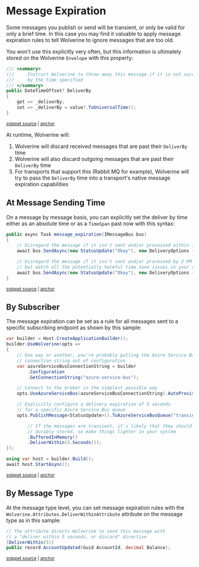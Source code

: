 # Message Expiration

Some messages you publish or send will be transient, or only be valid for only a brief time. In this case
you may find it valuable to apply message expiration rules to tell Wolverine to ignore messages that are
too old.

You won't use this explicitly very often, but this information is ultimately stored on the Wolverine `Envelope` with
this property:

<!-- snippet: sample_envelope_deliver_by_property -->
<a id='snippet-sample_envelope_deliver_by_property'></a>
```cs
/// <summary>
///     Instruct Wolverine to throw away this message if it is not successfully sent and processed
///     by the time specified
/// </summary>
public DateTimeOffset? DeliverBy
{
    get => _deliverBy;
    set => _deliverBy = value?.ToUniversalTime();
}
```
<sup><a href='https://github.com/JasperFx/wolverine/blob/main/src/Wolverine/Envelope.cs#L53-L65' title='Snippet source file'>snippet source</a> | <a href='#snippet-sample_envelope_deliver_by_property' title='Start of snippet'>anchor</a></sup>
<!-- endSnippet -->

At runtime, Wolverine will:

1. Wolverine will discard received messages that are past their `DeliverBy` time 
2. Wolverine will also discard outgoing messages that are past their `DeliverBy` time
3. For transports that support this (Rabbit MQ for example), Wolverine will try to pass the `DeliverBy` time into a transport's native message expiration capabilities

## At Message Sending Time

On a message by message basis, you can explicitly set the deliver by time either as an absolute time or as a `TimeSpan` past now
with this syntax:

<!-- snippet: sample_message_expiration_by_message -->
<a id='snippet-sample_message_expiration_by_message'></a>
```cs
public async Task message_expiration(IMessageBus bus)
{
    // Disregard the message if it isn't sent and/or processed within 3 seconds from now
    await bus.SendAsync(new StatusUpdate("Okay"), new DeliveryOptions { DeliverWithin = 3.Seconds() });

    // Disregard the message if it isn't sent and/or processed by 3 PM today
    // but watch all the potentially harmful time zone issues in your real code that I'm ignoring here!
    await bus.SendAsync(new StatusUpdate("Okay"), new DeliveryOptions { DeliverBy = DateTime.Today.AddHours(15) });
}
```
<sup><a href='https://github.com/JasperFx/wolverine/blob/main/src/Transports/Azure/Wolverine.AzureServiceBus.Tests/DocumentationSamples.cs#L418-L430' title='Snippet source file'>snippet source</a> | <a href='#snippet-sample_message_expiration_by_message' title='Start of snippet'>anchor</a></sup>
<!-- endSnippet -->

## By Subscriber

The message expiration can be set as a rule for all messages sent to a specific subscribing endpoint as shown by
this sample:

<!-- snippet: sample_delivery_expiration_rules_per_subscriber -->
<a id='snippet-sample_delivery_expiration_rules_per_subscriber'></a>
```cs
var builder = Host.CreateApplicationBuilder();
builder.UseWolverine(opts =>
{
    // One way or another, you're probably pulling the Azure Service Bus
    // connection string out of configuration
    var azureServiceBusConnectionString = builder
        .Configuration
        .GetConnectionString("azure-service-bus");

    // Connect to the broker in the simplest possible way
    opts.UseAzureServiceBus(azureServiceBusConnectionString).AutoProvision();

    // Explicitly configure a delivery expiration of 5 seconds
    // for a specific Azure Service Bus queue
    opts.PublishMessage<StatusUpdate>().ToAzureServiceBusQueue("transient")

        // If the messages are transient, it's likely that they should not be
        // durably stored, so make things lighter in your system
        .BufferedInMemory()
        .DeliverWithin(5.Seconds());
});

using var host = builder.Build();
await host.StartAsync();
```
<sup><a href='https://github.com/JasperFx/wolverine/blob/main/src/Transports/Azure/Wolverine.AzureServiceBus.Tests/DocumentationSamples.cs#L284-L311' title='Snippet source file'>snippet source</a> | <a href='#snippet-sample_delivery_expiration_rules_per_subscriber' title='Start of snippet'>anchor</a></sup>
<!-- endSnippet -->

## By Message Type

At the message type level, you can set message expiration rules with the `Wolverine.Attributes.DeliverWithinAttribute` attribute
on the message type as in this sample:

<!-- snippet: sample_using_deliver_within_attribute -->
<a id='snippet-sample_using_deliver_within_attribute'></a>
```cs
// The attribute directs Wolverine to send this message with
// a "deliver within 5 seconds, or discard" directive
[DeliverWithin(5)]
public record AccountUpdated(Guid AccountId, decimal Balance);
```
<sup><a href='https://github.com/JasperFx/wolverine/blob/main/src/Samples/Middleware/AppWithMiddleware/Account.cs#L164-L171' title='Snippet source file'>snippet source</a> | <a href='#snippet-sample_using_deliver_within_attribute' title='Start of snippet'>anchor</a></sup>
<!-- endSnippet -->
